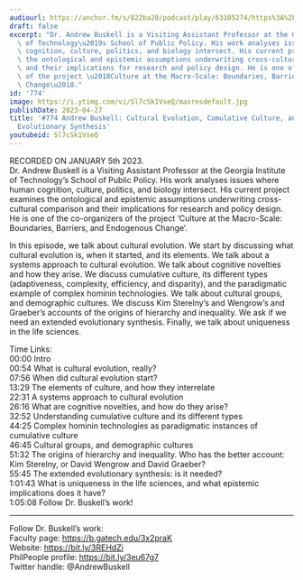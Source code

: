 ```yaml
---
audiourl: https://anchor.fm/s/822ba20/podcast/play/63105274/https%3A%2F%2Fd3ctxlq1ktw2nl.cloudfront.net%2Fstaging%2F2023-0-5%2F3fb07a75-699f-7025-0361-c8a197786d38.m4a
draft: false
excerpt: "Dr. Andrew Buskell is a Visiting Assistant Professor at the Georgia Institute\
  \ of Technology\u2019s School of Public Policy. His work analyses issues where human\
  \ cognition, culture, politics, and biology intersect. His current project examines\
  \ the ontological and epistemic assumptions underwriting cross-cultural comparison\
  \ and their implications for research and policy design. He is one of the co-organizers\
  \ of the project \u2018Culture at the Macro-Scale: Boundaries, Barriers, and Endogenous\
  \ Change\u2018."
id: '774'
image: https://i.ytimg.com/vi/Sl7cSk1VseQ/maxresdefault.jpg
publishDate: 2023-04-27
title: '#774 Andrew Buskell: Cultural Evolution, Cumulative Culture, and the Extended
  Evolutionary Synthesis'
youtubeid: Sl7cSk1VseQ
---
```

<div class="timelinks">

RECORDED ON JANUARY 5th 2023.  
Dr. Andrew Buskell is a Visiting Assistant Professor at the Georgia Institute of Technology’s School of Public Policy. His work analyses issues where human cognition, culture, politics, and biology intersect. His current project examines the ontological and epistemic assumptions underwriting cross-cultural comparison and their implications for research and policy design. He is one of the co-organizers of the project ‘Culture at the Macro-Scale: Boundaries, Barriers, and Endogenous Change‘.

In this episode, we talk about cultural evolution. We start by discussing what cultural evolution is, when it started, and its elements. We talk about a systems approach to cultural evolution. We talk about cognitive novelties and how they arise. We discuss cumulative culture, its different types (adaptiveness, complexity, efficiency, and disparity), and the paradigmatic example of complex hominin technologies. We talk about cultural groups, and demographic cultures. We discuss Kim Sterelny’s and Wengrow’s and Graeber’s accounts of the origins of hierarchy and inequality. We ask if we need an extended evolutionary synthesis. Finally, we talk about uniqueness in the life sciences.

Time Links:  
<time>00:00</time> Intro  
<time>00:54</time> What is cultural evolution, really?  
<time>07:56</time> When did cultural evolution start?  
<time>13:29</time> The elements of culture, and how they interrelate  
<time>22:31</time> A systems approach to cultural evolution  
<time>26:16</time> What are cognitive novelties, and how do they arise?  
<time>32:52</time> Understanding cumulative culture and its different types  
<time>44:25</time> Complex hominin technologies as paradigmatic instances of cumulative culture  
<time>46:45</time> Cultural groups, and demographic cultures  
<time>51:32</time> The origins of hierarchy and inequality. Who has the better account: Kim Sterelny, or David Wengrow and David Graeber?  
<time>55:45</time> The extended evolutionary synthesis: is it needed?  
<time>1:01:43</time> What is uniqueness in the life sciences, and what epistemic implications does it have?  
<time>1:05:08</time> Follow Dr. Buskell’s work!

---

Follow Dr. Buskell’s work:  
Faculty page: https://b.gatech.edu/3x2praK  
Website: https://bit.ly/3REHdZi  
PhilPeople profile: https://bit.ly/3eu67g7  
Twitter handle: @AndrewBuskell
</div>

